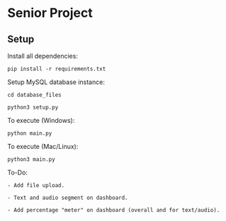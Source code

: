 # Senior Project

## Setup

Install all dependencies: 
```
pip install -r requirements.txt
```

Setup MySQL database instance: 
```
cd database_files
```
```
python3 setup.py
```

To execute (Windows): 
```
python main.py
```

To execute (Mac/Linux): 
```
python3 main.py
```


To-Do:

    - Add file upload.

    - Text and audio segment on dashboard.

    - Add percentage "meter" on dashboard (overall and for text/audio).
